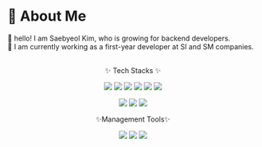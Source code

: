 # :star2: About Me
 :seedling: hello! I am Saebyeol Kim, who is growing for backend developers. <br/>
 :seedling: I am currently working as a first-year developer at SI and SM companies.
<br/><br/>

<div align="center">

:sparkles: Tech Stacks :sparkles:

<img src="https://img.shields.io/badge/Java-007396?style=flat-square&logo=Java&logoColor=white"/> <img src="https://img.shields.io/badge/Spring-6DB33F?style=flat&logo=Spring&logoColor=white"/> <img src="https://img.shields.io/badge/Javascript-F7DF1E?style=flat&logo=JavaScript&logoColor=white"/> <img src="https://img.shields.io/badge/.NET-512BD4?style=flat&logo=.NET&logoColor=white"/> <img src="https://img.shields.io/badge/React-61DAFB?style=flat&logo=React&logoColor=white"/> <img src="https://img.shields.io/badge/node.js-339933?style=flat&logo=nodedotjs&logoColor=white"/>

<img src="https://img.shields.io/badge/MySQL-4479A1?style=flat&logo=MySQL&logoColor=white"/> <img src="https://img.shields.io/badge/Oracle-F80000?style=flat&logo=Oracle&logoColor=white"/> <img src="https://img.shields.io/badge/Amazon AWS-232F3E?style=flat&logo=Amazon AWS&logoColor=white"/>
 
:sparkles:Management Tools:sparkles:
 
 <img src="https://img.shields.io/badge/GitHub-181717?style=flat&logo=GitHub&logoColor=white"/> <img src="https://img.shields.io/badge/Jira-0052CC?style=flat&logo=Jira&logoColor=white"/> <img src="https://img.shields.io/badge/Confluence-172B4D?style=flat&logo=Confluence&logoColor=white"/>
</div>
